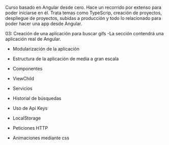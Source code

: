 Curso basado en Angular desde cero. Hace un recorrido por extenso para poder iniciarse en él. Trata temas como TypeScrip, creación de proyectos, despliegue de proyectos, subidas a producción y todo lo relacionado para poder hacer una app desde Angular.

03: Creación de una aplicación para buscar gifs -La sección contendrá una aplicación real de Angular.

  - Modularización de la aplicación
  
  - Estructura de la aplicación de media a gran escala
  
  - Componentes
  
  - ViewChild
  
  - Servicios
  
  - Historial de búsquedas
  
  - Uso de Api Keys
  
  - LocalStorage
  
  - Peticiones HTTP
  
  - Animaciones mediante css
